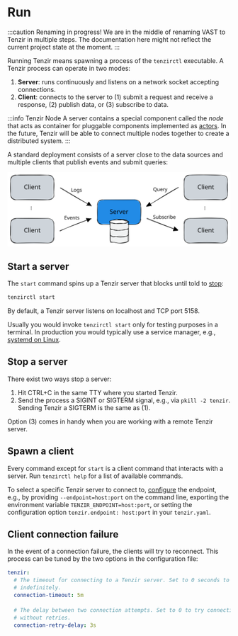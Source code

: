# Run

:::caution Renaming in progress!
We are in the middle of renaming VAST to Tenzir in multiple steps. The
documentation here might not reflect the current project state at the moment.
:::

Running Tenzir means spawning a process of the `tenzirctl` executable. A Tenzir
process can operate in two modes:

1. **Server**: runs continuously and listens on a network socket accepting
   connections.
2. **Client**: connects to the server to (1) submit a request and receive a
   response, (2) publish data, or (3) subscribe to data.

:::info Tenzir Node
A server contains a special component called the *node* that acts as container
for pluggable components implemented as
[actors](../../develop/architecture/actor-model.md). In the future, Tenzir will
be able to connect multiple nodes together to create a distributed system.
:::

A standard deployment consists of a server close to the data sources and
multiple clients that publish events and submit queries:

![Client & Server](client-server.excalidraw.svg)

## Start a server

The `start` command spins up a Tenzir server that blocks until told to
[stop](#stop-a-server):

```bash
tenzirctl start
```

By default, a Tenzir server listens on localhost and TCP port 5158.

Usually you would invoke `tenzirctl start` only for testing purposes in a
terminal. In production you would typically use a service manager, e.g.,
[systemd on Linux](../../setup/install/linux.md#systemd).

## Stop a server

There exist two ways stop a server:

1. Hit CTRL+C in the same TTY where you started Tenzir.
2. Send the process a SIGINT or SIGTERM signal, e.g., via `pkill -2 tenzir`.
   Sending Tenzir a SIGTERM is the same as (1).

Option (3) comes in handy when you are working with a remote Tenzir server.

## Spawn a client

Every command except for `start` is a client command that interacts with a
server. Run `tenzirctl help` for a list of available commands.

To select a specific Tenzir server to connect to,
[configure](../../setup/configure.md) the endpoint, e.g., by providing
`--endpoint=host:port` on the command line, exporting the environment variable
`TENZIR_ENDPOINT=host:port`, or setting the configuration option
`tenzir.endpoint: host:port` in your `tenzir.yaml`.

## Client connection failure

In the event of a connection failure, the clients will try to reconnect.
This process can be tuned by the two options in the configuration file:

```yaml
tenzir:
  # The timeout for connecting to a Tenzir server. Set to 0 seconds to wait
  # indefinitely.
  connection-timeout: 5m

  # The delay between two connection attempts. Set to 0 to try connecting
  # without retries.
  connection-retry-delay: 3s
```
